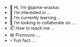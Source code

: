 - 👋 Hi, I’m @jaime-erastus
- 👀 I’m interested in ...
- 🌱 I’m currently learning ...
- 💞️ I’m looking to collaborate on ...
- 📫 How to reach me ...
- 😄 Pronouns: ...
- ⚡ Fun fact: ...

<!---
jaime-erastus/jaime-erastus is a ✨ special ✨ repository because its `README.md` (this file) appears on your GitHub profile.
You can click the Preview link to take a look at your changes.
--->
